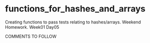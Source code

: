 # functions_for_hashes_and_arrays
Creating functions to pass tests relating to hashes/arrays. Weekend Homework. Week01 Day05

COMMENTS TO FOLLOW
